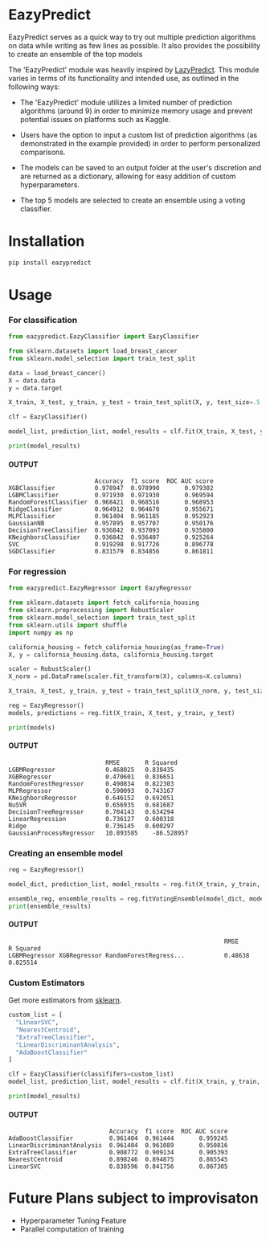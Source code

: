 # EazyPredict 



EazyPredict serves as a quick way to try out multiple prediction algorithms on data while writing as few lines as possible. It also provides the possibility to create an ensemble of the top models

The 'EazyPredict' module was heavily inspired by [LazyPredict](https://github.com/shankarpandala/lazypredict). This module varies in terms of its functionality and intended use, as outlined in the following ways:

- The 'EazyPredict' module utilizes a limited number of prediction algorithms (around 9) in order to minimize memory usage and prevent potential issues on platforms such as Kaggle.

- Users have the option to input a custom list of prediction algorithms (as demonstrated in the example provided) in order to perform personalized comparisons.

- The models can be saved to an output folder at the user's discretion and are returned as a dictionary, allowing for easy addition of custom hyperparameters.

- The top 5 models are selected to create an ensemble using a voting classifier.

# Installation

```python
pip install eazypredict
```

# Usage

### For classification

```python
from eazypredict.EazyClassifier import EazyClassifier

from sklearn.datasets import load_breast_cancer
from sklearn.model_selection import train_test_split

data = load_breast_cancer()
X = data.data
y = data.target

X_train, X_test, y_train, y_test = train_test_split(X, y, test_size=.5,random_state=123)

clf = EazyClassifier()

model_list, prediction_list, model_results = clf.fit(X_train, X_test, y_train, y_test)

print(model_results)
```
#### OUTPUT
```
                        Accuracy  f1 score  ROC AUC score
XGBClassifier           0.978947  0.978990       0.979302
LGBMClassifier          0.971930  0.971930       0.969594
RandomForestClassifier  0.968421  0.968516       0.968953
RidgeClassifier         0.964912  0.964670       0.955671
MLPClassifier           0.961404  0.961185       0.952923
GaussianNB              0.957895  0.957707       0.950176
DecisionTreeClassifier  0.936842  0.937093       0.935800
KNeighborsClassifier    0.936842  0.936407       0.925264
SVC                     0.919298  0.917726       0.896778
SGDClassifier           0.831579  0.834856       0.861811
```

### For regression

```python
from eazypredict.EazyRegressor import EazyRegressor

from sklearn.datasets import fetch_california_housing
from sklearn.preprocessing import RobustScaler
from sklearn.model_selection import train_test_split
from sklearn.utils import shuffle
import numpy as np

california_housing = fetch_california_housing(as_frame=True)
X, y = california_housing.data, california_housing.target

scaler = RobustScaler()
X_norm = pd.DataFrame(scaler.fit_transform(X), columns=X.columns)

X_train, X_test, y_train, y_test = train_test_split(X_norm, y, test_size= 0.2)

reg = EazyRegressor()
models, predictions = reg.fit(X_train, X_test, y_train, y_test)

print(models)
```
#### OUTPUT
```
                           RMSE       R Squared
LGBMRegressor              0.468025	  0.838435
XGBRegressor               0.470601	  0.836651
RandomForestRegressor      0.490834	  0.822303
MLPRegressor               0.590093	  0.743167
KNeighborsRegressor        0.646152	  0.692051
NuSVR                      0.656935	  0.681687
DecisionTreeRegressor      0.704143	  0.634294
LinearRegression           0.736127	  0.600318
Ridge                      0.736145	  0.600297
GaussianProcessRegressor   10.893585	-86.528957
```

### Creating an ensemble model

```python
reg = EazyRegressor()

model_dict, prediction_list, model_results = reg.fit(X_train, y_train, X_test, y_test)

ensemble_reg, ensemble_results = reg.fitVotingEnsemble(model_dict, model_results)
print(ensemble_results)
```
#### OUTPUT
```
                                                            RMSE        R Squared
LGBMRegressor XGBRegressor RandomForestRegress...           0.48638   0.825514
```

### Custom Estimators

Get more estimators from [sklearn](https://scikit-learn.org/1.0/modules/generated/sklearn.utils.all_estimators.html).

```python
custom_list = [
  "LinearSVC",
  "NearestCentroid",
  "ExtraTreeClassifier",
  "LinearDiscriminantAnalysis",
  "AdaBoostClassifier"
]

clf = EazyClassifier(classififers=custom_list)
model_list, prediction_list, model_results = clf.fit(X_train, y_train, X_test, y_test)

print(model_results)
```
#### OUTPUT
```
                            Accuracy  f1 score  ROC AUC score
AdaBoostClassifier          0.961404  0.961444       0.959245
LinearDiscriminantAnalysis  0.961404  0.961089       0.950816
ExtraTreeClassifier         0.908772  0.909134       0.905393
NearestCentroid             0.898246  0.894875       0.865545
LinearSVC                   0.838596  0.841756       0.867305
```

# Future Plans subject to improvisaton

- Hyperparameter Tuning Feature
- Parallel computation of training